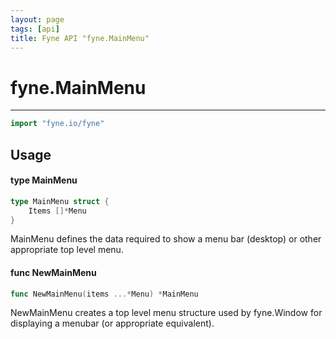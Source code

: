 ```yaml
---
layout: page
tags: [api]
title: Fyne API "fyne.MainMenu"
---
```


# fyne.MainMenu
---
```go
import "fyne.io/fyne"
```

## Usage

#### type MainMenu

```go
type MainMenu struct {
	Items []*Menu
}
```

MainMenu defines the data required to show a menu bar (desktop) or other appropriate top level menu.

#### func  NewMainMenu

```go
func NewMainMenu(items ...*Menu) *MainMenu
```
NewMainMenu creates a top level menu structure used by fyne.Window for displaying a menubar (or appropriate equivalent).
